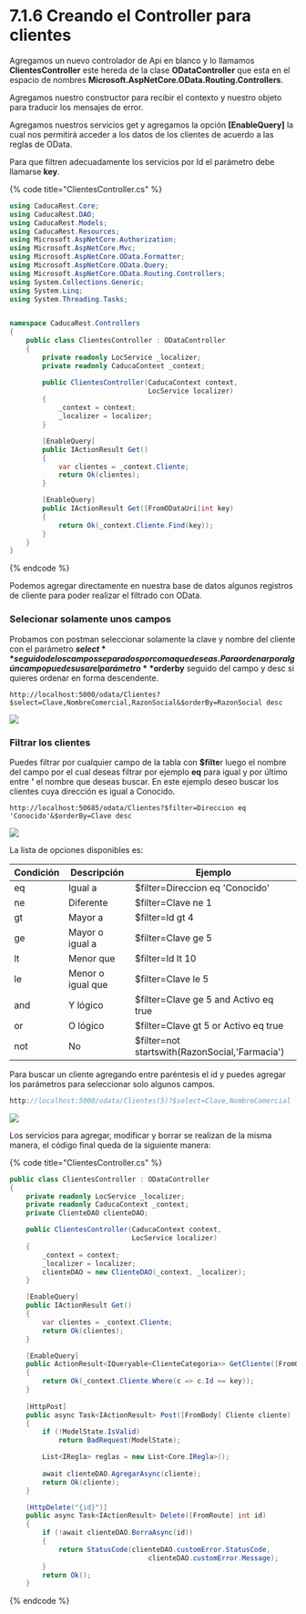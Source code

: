 # 7.1.6 Creando el Controller para clientes

Agregamos un nuevo controlador de Api en blanco y lo llamamos **ClientesController** este hereda de la clase **ODataController** que esta en el espacio de nombres **Microsoft.AspNetCore.OData.Routing.Controllers**.

Agregamos nuestro constructor para recibir el contexto y nuestro objeto para traducir los mensajes de error.

Agregamos nuestros servicios get y agregamos la opción **\[EnableQuery]** la cual nos permitirá acceder a los datos de los clientes de acuerdo a las reglas de OData.

Para que filtren adecuadamente los servicios por Id el parámetro debe llamarse **key**.

{% code title="ClientesController.cs" %}
```csharp
using CaducaRest.Core;
using CaducaRest.DAO;
using CaducaRest.Models;
using CaducaRest.Resources;
using Microsoft.AspNetCore.Authorization;
using Microsoft.AspNetCore.Mvc;
using Microsoft.AspNetCore.OData.Formatter;
using Microsoft.AspNetCore.OData.Query;
using Microsoft.AspNetCore.OData.Routing.Controllers;
using System.Collections.Generic;
using System.Linq;
using System.Threading.Tasks;


namespace CaducaRest.Controllers
{
    public class ClientesController : ODataController
    {
        private readonly LocService _localizer;
        private readonly CaducaContext _context;

        public ClientesController(CaducaContext context, 
                                  LocService localizer)
        {
            _context = context;
            _localizer = localizer;  
        }

        [EnableQuery]
        public IActionResult Get()
        {
            var clientes = _context.Cliente;
            return Ok(clientes);
        }

        [EnableQuery]
        public IActionResult Get([FromODataUri]int key)
        {
            return Ok(_context.Cliente.Find(key));
        }
    }
}
```
{% endcode %}

Podemos agregar directamente en nuestra base de datos algunos registros de cliente para poder realizar el filtrado con OData.

### Selecionar solamente unos campos

Probamos con postman seleccionar solamente la clave y nombre del cliente con el parámetro **$select** seguido de los campos separados por coma que deseas. Para ordenar por algún campo puedes usar el parámetro **$orderby** seguido del campo y desc si quieres ordenar en forma descendente.

```http
http://localhost:5000/odata/Clientes?$select=Clave,NombreComercial,RazonSocial&$orderBy=RazonSocial desc
```

![](<../.gitbook/assets/image (524).png>)

### Filtrar los clientes

Puedes filtrar por cualquier campo de la tabla con **$filte**r luego el nombre del campo por el cual deseas filtrar por ejemplo **eq** para igual y por último entre **'** el nombre que deseas buscar. En este ejemplo deseo buscar los clientes cuya dirección es igual a Conocido.

```http
http://localhost:50685/odata/Clientes?$filter=Direccion eq 'Conocido'&$orderBy=Clave desc
```

![](<../.gitbook/assets/image (521).png>)

La lista de opciones disponibles es:

| Condición | Descripción       | Ejemplo                                        |
| --------- | ----------------- | ---------------------------------------------- |
| eq        | Igual a           | $filter=Direccion eq 'Conocido'                |
| ne        | Diferente         | $filter=Clave ne 1                             |
| gt        | Mayor a           | $filter=Id gt 4                                |
| ge        | Mayor o igual a   | $filter=Clave ge 5                             |
| lt        | Menor que         | $filter=Id lt 10                               |
| le        | Menor o igual que | $filter=Clave le 5                             |
| and       | Y lógico          | $filter=Clave ge 5 and Activo eq true          |
| or        | O lógico          | $filter=Clave gt 5 or Activo eq true           |
| not       | No                | $filter=not startswith(RazonSocial,'Farmacia') |

Para buscar un cliente agregando entre paréntesis el id y puedes agregar los parámetros para seleccionar solo algunos campos.

```csharp
http://localhost:5000/odata/Clientes(5)?$select=Clave,NombreComercial
```

![](<../.gitbook/assets/image (523).png>)

Los servicios para agregar, modificar y borrar se realizan de la misma manera, el código final queda de la siguiente manera:

{% code title="ClientesController.cs" %}
```csharp
public class ClientesController : ODataController
{
    private readonly LocService _localizer;
    private readonly CaducaContext _context;
    private ClienteDAO clienteDAO;

    public ClientesController(CaducaContext context, 
                              LocService localizer)
    {
        _context = context;
        _localizer = localizer;
        clienteDAO = new ClienteDAO(_context, _localizer);
    }

    [EnableQuery]
    public IActionResult Get()
    {
        var clientes = _context.Cliente;
        return Ok(clientes);
    }

    [EnableQuery]
    public ActionResult<IQueryable<ClienteCategoria>> GetCliente([FromODataUri] int key)
    {
        return Ok(_context.Cliente.Where(c => c.Id == key));
    }
    
    [HttpPost]
    public async Task<IActionResult> Post([FromBody] Cliente cliente)
    {
        if (!ModelState.IsValid)
            return BadRequest(ModelState);

        List<IRegla> reglas = new List<Core.IRegla>();
            
        await clienteDAO.AgregarAsync(cliente);
        return Ok(cliente);
    }

    [HttpDelete("{id}")]
    public async Task<IActionResult> Delete([FromRoute] int id)
    {
        if (!await clienteDAO.BorraAsync(id))
        {
            return StatusCode(clienteDAO.customError.StatusCode,
                                  clienteDAO.customError.Message);
        }
        return Ok();
    }
```
{% endcode %}
